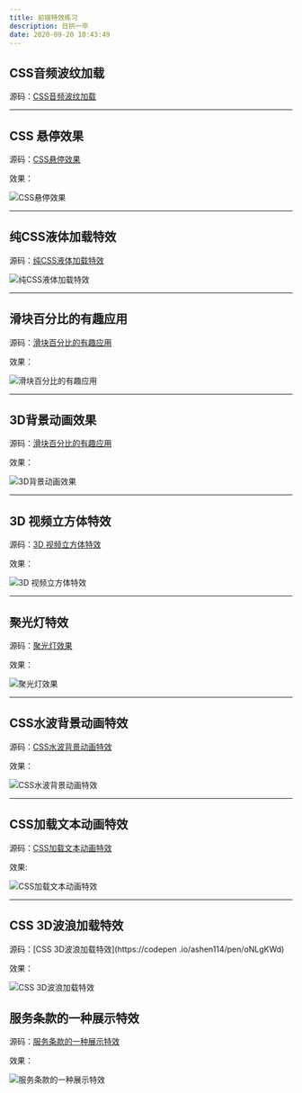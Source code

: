 ```yaml
---
title: 前端特效练习
description: 日拱一卒
date: 2020-09-20 10:43:49
---
```


## CSS音频波纹加载

源码：[CSS音频波纹加载](https://codepen.io/ashen114/pen/zYxzEYa)

----

## CSS 悬停效果

源码：[CSS悬停效果](https://codepen.io/ashen114/pen/BaKGzaO)

效果：

![CSS悬停效果](/images/css-20092001.gif)

----

## 纯CSS液体加载特效

源码：[纯CSS液体加载特效](https://codepen.io/ashen114/pen/wvGQygq)


![纯CSS液体加载特效](/images/css-20092101.gif)

----

## 滑块百分比的有趣应用

源码：[滑块百分比的有趣应用](https://codepen.io/ashen114/pen/jOqXrOQ)

效果：

![滑块百分比的有趣应用](/images/css-20092201.gif)

----

## 3D背景动画效果

源码：[滑块百分比的有趣应用](https://codepen.io/ashen114/pen/jOqXRLW)

效果：

![3D背景动画效果](/images/css-20092301.gif)

----

## 3D 视频立方体特效

源码：[3D 视频立方体特效](https://codepen.io/ashen114/pen/qbzvbor)

效果：

![3D 视频立方体特效](/images/css-20092401.gif)

----

## 聚光灯特效

源码：[聚光灯效果](https://codepen.io/ashen114/pen/vYGPLov)

效果：

![聚光灯效果](/images/css-20092501.gif)

----

## CSS水波背景动画特效

源码：[CSS水波背景动画特效](https://codepen.io/ashen114/pen/PoNLaPr)

效果：

![CSS水波背景动画特效](/images/css-20092601.gif)

----

## CSS加载文本动画特效

源码：[CSS加载文本动画特效](https://codepen.io/ashen114/details/abNxoVG)

效果:

![CSS加载文本动画特效](/images/css-20092701.gif)

----

## CSS 3D波浪加载特效

源码：[CSS 3D波浪加载特效](https://codepen .io/ashen114/pen/oNLgKWd)

效果：

![CSS 3D波浪加载特效](/images/css-20110101.gif)

## 服务条款的一种展示特效

源码：[服务条款的一种展示特效](./code/前端特效练习/服务条款的一种展示特效.html)

效果：

![服务条款的一种展示特效](/images/css-20111201.gif)